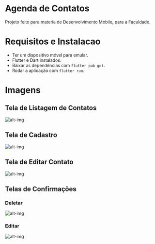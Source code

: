 # Agenda de Contatos

Projeto feito para materia de Desenvolvimento Mobile, para a Faculdade.


# Requisitos e Instalacao

- Ter um dispositivo móvel para emular.
- Flutter e Dart instalados.
- Baixar as dependências com ``` flutter pub get ```.
- Rodar a aplicação com ``` flutter run ```.


# Imagens

## Tela de Listagem de Contatos
![alt-img](img/flutter_02.png)


## Tela de Cadastro
![alt-img](img/flutter_01.png)

## Tela de Editar Contato
![alt-img](img/editar.png)

## Telas de Confirmações

### Deletar
![alt-img](img/delecao.png)

### Editar
![alt-img](img/editar.png)


